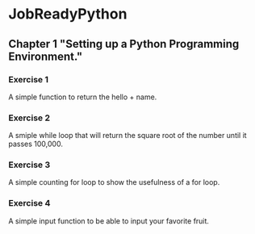 # JobReadyPython

## Chapter 1 "Setting up a Python Programming Environment."
### Exercise 1
A simple function to return the hello + name.

### Exercise 2
A smiple while loop that will return the square root of the number
until it passes 100,000.

### Exercise 3
A simple counting for loop to show the usefulness of a for loop.

### Exercise 4
A simple input function to be able to input your favorite fruit.

